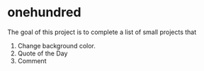 # onehundred
The goal of this project is to complete a list of small projects that 
1. Change background color.
2. Quote of the Day
3. Comment
